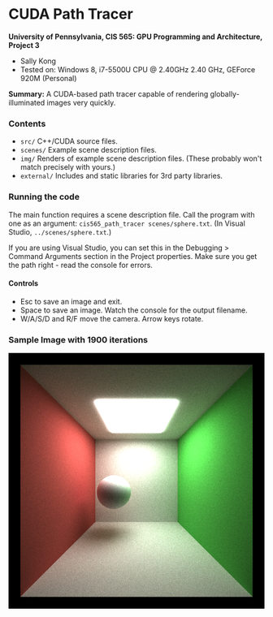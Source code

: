 CUDA Path Tracer
================

**University of Pennsylvania, CIS 565: GPU Programming and Architecture, Project 3**

* Sally Kong
* Tested on: Windows 8, i7-5500U CPU @ 2.40GHz 2.40 GHz, GEForce 920M (Personal)

**Summary:**
A CUDA-based path tracer capable of rendering
globally-illuminated images very quickly.

### Contents

* `src/` C++/CUDA source files.
* `scenes/` Example scene description files.
* `img/` Renders of example scene description files.
  (These probably won't match precisely with yours.)
* `external/` Includes and static libraries for 3rd party libraries.


### Running the code

The main function requires a scene description file. Call the program with
one as an argument: `cis565_path_tracer scenes/sphere.txt`.
(In Visual Studio, `../scenes/sphere.txt`.)

If you are using Visual Studio, you can set this in the Debugging > Command
Arguments section in the Project properties. Make sure you get the path right -
read the console for errors.

#### Controls

* Esc to save an image and exit.
* Space to save an image. Watch the console for the output filename.
* W/A/S/D and R/F move the camera. Arrow keys rotate.


### Sample Image with 1900 iterations
![](img/cornell_1900.png)
